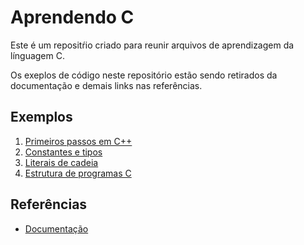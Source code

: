 # Aprendendo C

Este é um repositŕio criado para reunir arquivos de aprendizagem da línguagem C.

Os exeplos de código neste repositório estão sendo retirados da documentação e demais links nas referências.

## Exemplos
1. [Primeiros passos em C++](./docs/001-firststeps.md)
2. [Constantes e tipos](./docs/002-constants.md)
3. [Literais de cadeia](./docs/003-literaisDeCadeia.md)
4. [Estrutura de programas C](docs/004-estrutura.md)

## Referências
* [Documentação](https://learn.microsoft.com/pt-br/cpp/c-language)

